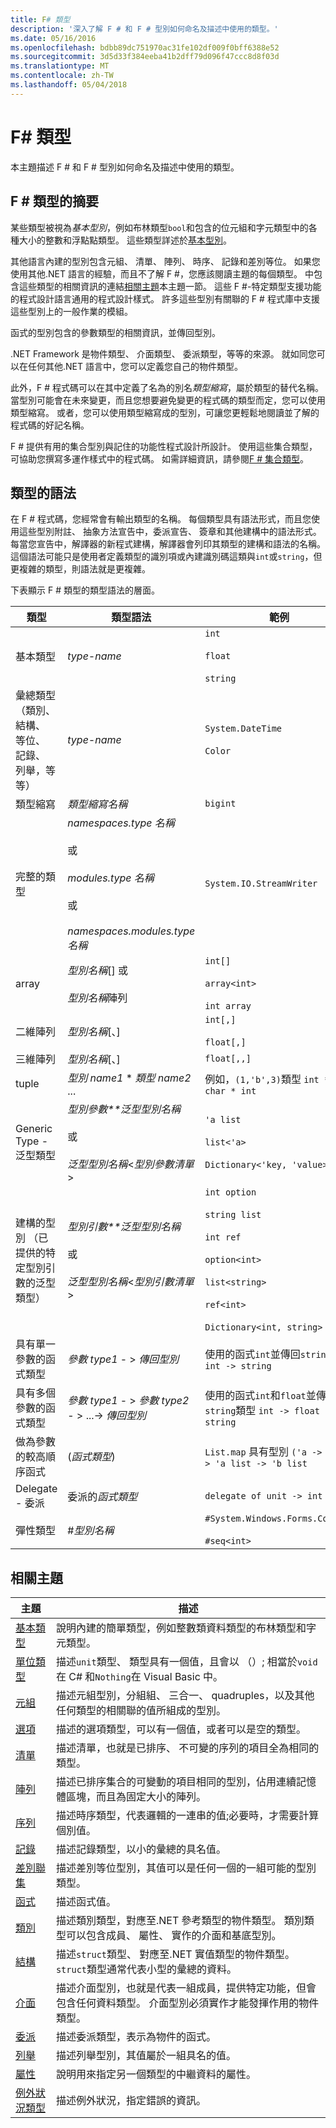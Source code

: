 ```yaml
---
title: F# 類型
description: '深入了解 F # 和 F # 型別如何命名及描述中使用的類型。'
ms.date: 05/16/2016
ms.openlocfilehash: bdbb89dc751970ac31fe102df009f0bff6388e52
ms.sourcegitcommit: 3d5d33f384eeba41b2dff79d096f47ccc8d8f03d
ms.translationtype: MT
ms.contentlocale: zh-TW
ms.lasthandoff: 05/04/2018
---
```

# <a name="f-types"></a>F# 類型

本主題描述 F # 和 F # 型別如何命名及描述中使用的類型。


## <a name="summary-of-f-types"></a>F # 類型的摘要
某些類型被視為*基本型別*，例如布林類型`bool`和包含的位元組和字元類型中的各種大小的整數和浮點點類型。 這些類型詳述於[基本型別](primitive-types.md)。

其他語言內建的型別包含元組、 清單、 陣列、 時序、 記錄和差別等位。 如果您使用其他.NET 語言的經驗，而且不了解 F #，您應該閱讀主題的每個類型。 中包含這些類型的相關資訊的連結[相關主題](https://msdn.microsoft.com/library/#rel)本主題一節。 這些 F #-特定類型支援功能的程式設計語言通用的程式設計樣式。 許多這些型別有關聯的 F # 程式庫中支援這些型別上的一般作業的模組。

函式的型別包含的參數類型的相關資訊，並傳回型別。

.NET Framework 是物件類型、 介面類型、 委派類型，等等的來源。 就如同您可以在任何其他.NET 語言中，您可以定義您自己的物件類型。

此外，F # 程式碼可以在其中定義了名為的別名*類型縮寫*，屬於類型的替代名稱。 當型別可能會在未來變更，而且您想要避免變更的程式碼的類型而定，您可以使用類型縮寫。 或者，您可以使用類型縮寫成的型別，可讓您更輕鬆地閱讀並了解的程式碼的好記名稱。

F # 提供有用的集合型別與記住的功能性程式設計所設計。 使用這些集合類型，可協助您撰寫多運作樣式中的程式碼。 如需詳細資訊，請參閱[F # 集合類型](fsharp-collection-types.md)。


## <a name="syntax-for-types"></a>類型的語法
在 F # 程式碼，您經常會有輸出類型的名稱。 每個類型具有語法形式，而且您使用這些型別附註、 抽象方法宣告中，委派宣告、 簽章和其他建構中的語法形式。 每當您宣告中，解譯器的新程式建構，解譯器會列印其類型的建構和語法的名稱。 這個語法可能只是使用者定義類型的識別項或內建識別碼這類與`int`或`string`，但更複雜的類型，則語法就是更複雜。

下表顯示 F # 類型的類型語法的層面。



|類型|類型語法|範例|
|----|-----------|--------|
|基本類型|*type-name*|`int`<br /><br />`float`<br /><br />`string`|
|彙總類型 （類別、 結構、 等位、 記錄、 列舉，等等）|*type-name*|`System.DateTime`<br /><br />`Color`|
|類型縮寫|*類型縮寫名稱*|`bigint`|
|完整的類型|*namespaces.type 名稱*<br /><br />或<br /><br />*modules.type 名稱*<br /><br />或<br /><br />*namespaces.modules.type 名稱*|`System.IO.StreamWriter`|
|array|*型別名稱*[] 或<br /><br />*型別名稱*陣列|`int[]`<br /><br />`array<int>`<br /><br />`int array`|
|二維陣列|*型別名稱*[、]|`int[,]`<br /><br />`float[,]`|
|三維陣列|*型別名稱*[、]|`float[,,]`|
|tuple|*型別 name1* &#42; *類型 name2* ...|例如，`(1,'b',3)`類型 `int * char * int`|
|Generic Type - 泛型類型|*型別參數**泛型型別名稱*<br /><br />或<br /><br />*泛型型別名稱*&lt;*型別參數清單*&gt;|`'a list`<br /><br />`list<'a>`<br /><br />`Dictionary<'key, 'value>`|
|建構的型別 （已提供的特定型別引數的泛型類型）|*型別引數**泛型型別名稱*<br /><br />或<br /><br />*泛型型別名稱*&lt;*型別引數清單*&gt;|`int option`<br /><br />`string list`<br /><br />`int ref`<br /><br />`option<int>`<br /><br />`list<string>`<br /><br />`ref<int>`<br /><br />`Dictionary<int, string>`|
|具有單一參數的函式類型|*參數 type1*  - &gt; *傳回型別*|使用的函式`int`並傳回`string`類型 `int -> string`|
|具有多個參數的函式類型|*參數 type1*  - &gt; *參數 type2*  - &gt; ...-&gt; *傳回型別*|使用的函式`int`和`float`並傳回`string`類型 `int -> float -> string`|
|做為參數的較高順序函式|(*函式類型*)|`List.map` 具有型別 `('a -> 'b) -> 'a list -> 'b list`|
|Delegate - 委派|委派的*函式類型*|`delegate of unit -> int`|
|彈性類型|#*型別名稱*|`#System.Windows.Forms.Control`<br /><br />`#seq<int>`|

## <a name="related-topics"></a>相關主題


|主題|描述|
|-----|-----------|
|[基本類型](primitive-types.md)|說明內建的簡單類型，例如整數類資料類型的布林類型和字元類型。|
|[單位類型](unit-type.md)|描述`unit`類型、 類型具有一個值，且會以 （）; 相當於`void`在 C# 和`Nothing`在 Visual Basic 中。|
|[元組](tuples.md)|描述元組型別，分組組、 三合一、 quadruples，以及其他任何類型的相關聯的值所組成的型別。|
|[選項](options.md)|描述的選項類型，可以有一個值，或者可以是空的類型。|
|[清單](lists.md)|描述清單，也就是已排序、 不可變的序列的項目全為相同的類型。|
|[陣列](arrays.md)|描述已排序集合的可變動的項目相同的型別，佔用連續記憶體區塊，而且為固定大小的陣列。|
|[序列](sequences.md)|描述時序類型，代表邏輯的一連串的值;必要時，才需要計算個別值。|
|[記錄](records.md)|描述記錄類型，以小的彙總的具名值。|
|[差別聯集](discriminated-unions.md)|描述差別等位型別，其值可以是任何一個的一組可能的型別類型。|
|[函式](functions/index.md)|描述函式值。|
|[類別](classes.md)|描述類別類型，對應至.NET 參考類型的物件類型。 類別類型可以包含成員、 屬性、 實作的介面和基底型別。|
|[結構](structures.md)|描述`struct`類型、 對應至.NET 實值類型的物件類型。 `struct`類型通常代表小型的彙總的資料。|
|[介面](interfaces.md)|描述介面型別，也就是代表一組成員，提供特定功能，但會包含任何資料類型。 介面型別必須實作才能發揮作用的物件類型。|
|[委派](delegates.md)|描述委派類型，表示為物件的函式。|
|[列舉](enumerations.md)|描述列舉型別，其值屬於一組具名的值。|
|[屬性](attributes.md)|說明用來指定另一個類型的中繼資料的屬性。|
|[例外狀況類型](exception-handling/exception-types.md)|描述例外狀況，指定錯誤的資訊。|
